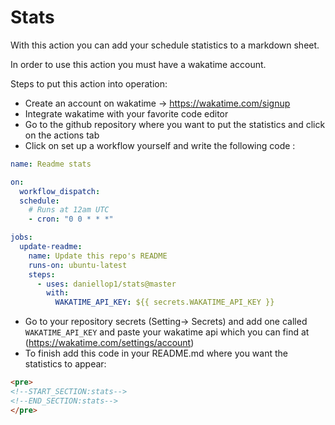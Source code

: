 # Stats

With this action you can add your schedule statistics to a markdown sheet.

In order to use this action you must have a wakatime account.

Steps to put this action into operation:

* Create an account on wakatime -> https://wakatime.com/signup
* Integrate wakatime with your favorite code editor
* Go to the github repository where you want to put the statistics and click on the actions tab
* Click on set up a workflow yourself and write the following code : 
```yml
name: Readme stats

on:
  workflow_dispatch:
  schedule:
    # Runs at 12am UTC
    - cron: "0 0 * * *"

jobs:
  update-readme:
    name: Update this repo's README
    runs-on: ubuntu-latest
    steps:
      - uses: daniellop1/stats@master
        with:
          WAKATIME_API_KEY: ${{ secrets.WAKATIME_API_KEY }}
 ```

* Go to your repository secrets (Setting-> Secrets) and add one called `WAKATIME_API_KEY` and paste your wakatime api which you can find at (https://wakatime.com/settings/account)
* To finish add this code in your README.md where you want the statistics to appear:

```md
<pre>
<!--START_SECTION:stats-->
<!--END_SECTION:stats-->
</pre>
```
